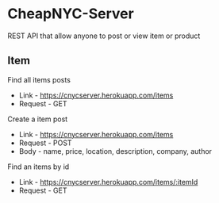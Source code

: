# CheapNYC-Server

REST API that allow anyone to post or view item or product

## Item
Find all items posts
* Link - https://cnycserver.herokuapp.com/items
* Request - GET

Create a item post
* Link - https://cnycserver.herokuapp.com/items
* Request - POST
* Body - name, price, location, description, company, author

Find an items by id
* Link - https://cnycserver.herokuapp.com/items/:itemId
* Request - GET
